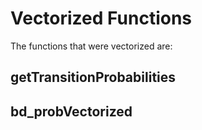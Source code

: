# Vectorized Functions

The functions that were vectorized are:
## getTransitionProbabilities
## bd_probVectorized

